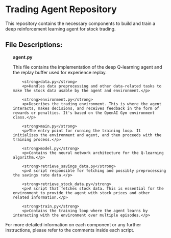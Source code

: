 <!DOCTYPE html>
<html lang="en">
<head>
    <meta charset="UTF-8">
</head>
<body>

<h1>Trading Agent Repository</h1>

<p>This repository contains the necessary components to build and train a deep reinforcement learning agent for stock trading.</p>

<h2>File Descriptions:</h2>
<ul>
        <strong>agent.py</strong>
        <p>This file contains the implementation of the deep Q-learning agent and the replay buffer used for experience replay.</p>

        <strong>data.py</strong>
        <p>Handles data preprocessing and other data-related tasks to make the stock data usable by the agent and environment.</p>

        <strong>environment.py</strong>
        <p>Describes the trading environment. This is where the agent interacts, makes decisions, and receives feedback in the form of rewards or penalties. It's based on the OpenAI Gym environment class.</p>

        <strong>main.py</strong>
        <p>The entry point for running the training loop. It initializes the environment and agent, and then proceeds with the training process.</p>

        <strong>model.py</strong>
        <p>Contains the neural network architecture for the Q-learning algorithm.</p>

        <strong>retrieve_savings_data.py</strong>
        <p>A script responsible for fetching and possibly preprocessing the savings rate data.</p>

        <strong>retrieve_stock_data.py</strong>
        <p>A script that fetches stock data. This is essential for the environment to provide the agent with stock prices and other related information.</p>

        <strong>train.py</strong>
        <p>Contains the training loop where the agent learns by interacting with the environment over multiple episodes.</p>
    
</ul>

<p>For more detailed information on each component or any further instructions, please refer to the comments inside each script.</p>

</body>
</html>

